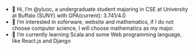 - 👋 Hi, I’m @yluoc, a undergraduate student majoring in CSE at University at Buffalo (SUNY) with GPA(current): 3.741/4.0
- 👀 I’m interested in soferware, website and mathematics, if I do not choose computer science, I will choose mathematics as my major.
- 🌱 I’m currently learning Scala and some Web programming language, like React.js and Django
<!---
yluoc/yluoc is a ✨ special ✨ repository because its `README.md` (this file) appears on your GitHub profile.
You can click the Preview link to take a look at your changes.
--->
